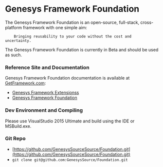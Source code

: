 # Genesys Framework Foundation
The Genesys Framework Foundation is an open-source, full-stack, cross-platform framework with one simple aim:

		Bringing reusability to your code without the cost and uncertainty.

The Genesys Framework Foundation is currently in Beta and should be used as such. 

### Reference Site and Documentation
Genesys Framework Foundation documentation is available at [GetFramework.com](http://www.GetFramework.com):

* [Genesys Framework Extensionss](http://docs.GetFramework.com/reference/Genesys-Framework-Extensions)
* [Genesys Framework Foundation](http://docs.GetFramework.com/reference/Genesys-Framework-Foundation)

### Dev Environment and Compiling
Please use VisualStudio 2015 Ultimate and build using the IDE or MSBuild.exe.

### Git Repo
- [https://github.com/GenesysSourceSource/Foundation.git](https://github.com/GenesysSourceSource/Foundation.git)
- `git clone git@github.com:GenesysSource/Foundation.git`

